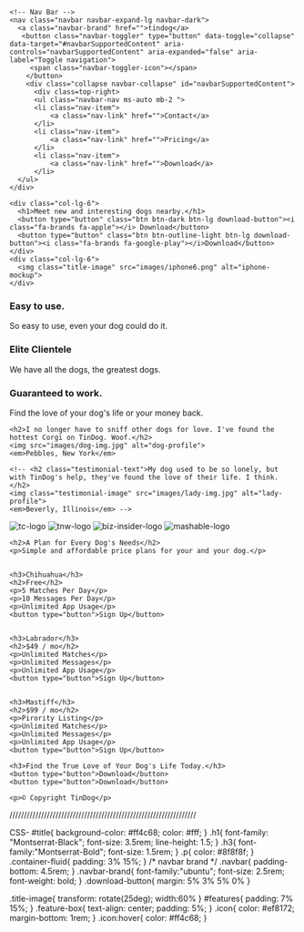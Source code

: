 <!DOCTYPE html>
<html>

<head>
  <meta charset="utf-8">
  <title>TinDog</title>
 <!-- BOOTSTRAP LINK -->
  <link href="https://cdn.jsdelivr.net/npm/bootstrap@5.0.2/dist/css/bootstrap.min.css" rel="stylesheet" integrity="sha384-EVSTQN3/azprG1Anm3QDgpJLIm9Nao0Yz1ztcQTwFspd3yD65VohhpuuCOmLASjC" crossorigin="anonymous">
 <!-- Google fonts --> 
  <link rel="stylesheet" href="htpps://fonts.googleaps.com/css?family=Monteserrat|ubuntu" rel="stylesheet">
  <!-- CSS stylesheets  -->
  <script src="2/dist/js/bootstrap.bundle.min.js" integrity="sha384-MrcW6ZMFYlzcLA8Nl+NtUVF0sA7MsXsP1UyJoMp4YLEuNSfAP+JcXn/tWtIaxVXM" crossorigin="anonymous"></script>
  <link rel="stylesheet" href="style.css">
  <!--Font awesome  -->
  <script src="https://kit.fontawesome.com/07aa7bb5c4.js" crossorigin="anonymous"></script>
</head>
<body>
  <section id="title">
    <div class="container-fluid">


    <!-- Nav Bar -->
    <nav class="navbar navbar-expand-lg navbar-dark">
      <a class="navbar-brand" href="">tindog</a>
       <button class="navbar-toggler" type="button" data-toggle="collapse" data-target="#navbarSupportedContent" aria-controls="navbarSupportedContent" aria-expanded="false" aria-label="Toggle navigation">
         <span class="navbar-toggler-icon"></span>
        </button>
        <div class="collapse navbar-collapse" id="navbarSupportedContent">
          <div class=top-right>
          <ul class="navbar-nav ms-auto mb-2 ">
          <li class="nav-item">
              <a class="nav-link" href="">Contact</a>
          </li>
          <li class="nav-item">
              <a class="nav-link" href="">Pricing</a>
          </li>
          <li class="nav-item">
              <a class="nav-link" href="">Download</a>
          </li>
      </ul>
    </div>
   </div>
  </nav>
    <!-- Title -->
    <div class="row">

    <div class="col-lg-6">
      <h1>Meet new and interesting dogs nearby.</h1>
      <button type="button" class="btn btn-dark btn-lg download-button"><i class="fa-brands fa-apple"></i> Download</button>
      <button type="button" class="btn btn-outline-light btn-lg download-button"><i class="fa-brands fa-google-play"></i>Download</button>
    </div>
    <div class="col-lg-6">
      <img class="title-image" src="images/iphone6.png" alt="iphone-mockup">
    </div>
  </div>
</div>

  </section>



  <!-- Features -->

  <section id="features">
  <div class="row">
  <div class="feature-box col-lg-4">
    <i class="icon fa-solid fa-circle-check fa-4x"></i>
    <h3>Easy to use.</h3>
    <p>So easy to use, even your dog could do it.</p>
  </div>
  <div class="feature-box col-lg-4">
    <i class="icon fa-solid fa-heart fa-4x"></i>
    <h3>Elite Clientele</h3>
    <p>We have all the dogs, the greatest dogs.</p>
  </div>
  <div class="feature-box col-lg-4">
    <i class="icon fa-solid fa-bullseye fa-4x"></i>
    <h3>Guaranteed to work.</h3>
    <p>Find the love of your dog's life or your money back.</p>
  </div>

  </div>

  </section>


  <!-- Testimonials -->

  <section id="testimonials">

    <h2>I no longer have to sniff other dogs for love. I've found the hottest Corgi on TinDog. Woof.</h2>
    <img src="images/dog-img.jpg" alt="dog-profile">
    <em>Pebbles, New York</em>

    <!-- <h2 class="testimonial-text">My dog used to be so lonely, but with TinDog's help, they've found the love of their life. I think.</h2>
    <img class="testimonial-image" src="images/lady-img.jpg" alt="lady-profile">
    <em>Beverly, Illinois</em> -->

  </section>


  <!-- Press -->

  <section id="press">
    <img src="images/techcrunch.png" alt="tc-logo">
    <img src="images/tnw.png" alt="tnw-logo">
    <img src="images/bizinsider.png" alt="biz-insider-logo">
    <img src="images/mashable.png" alt="mashable-logo">

  </section>


  <!-- Pricing -->

  <section id="pricing">

    <h2>A Plan for Every Dog's Needs</h2>
    <p>Simple and affordable price plans for your and your dog.</p>


    <h3>Chihuahua</h3>
    <h2>Free</h2>
    <p>5 Matches Per Day</p>
    <p>10 Messages Per Day</p>
    <p>Unlimited App Usage</p>
    <button type="button">Sign Up</button>


    <h3>Labrador</h3>
    <h2>$49 / mo</h2>
    <p>Unlimited Matches</p>
    <p>Unlimited Messages</p>
    <p>Unlimited App Usage</p>
    <button type="button">Sign Up</button>


    <h3>Mastiff</h3>
    <h2>$99 / mo</h2>
    <p>Pirority Listing</p>
    <p>Unlimited Matches</p>
    <p>Unlimited Messages</p>
    <p>Unlimited App Usage</p>
    <button type="button">Sign Up</button>

  </section>


  <!-- Call to Action -->

  <section id="cta">

    <h3>Find the True Love of Your Dog's Life Today.</h3>
    <button type="button">Download</button>
    <button type="button">Download</button>

  </section>


  <!-- Footer -->

  <footer id="footer">

    <p>© Copyright TinDog</p>

  </footer>


</body>

</html>

/////////////////////////////////////////////////////////////////


CSS-
#title{
    background-color: #ff4c68;
    color: #fff;
}
.h1{
    font-family: "Montserrat-Black";
    font-size: 3.5rem;
    line-height: 1.5;
}
.h3{
    font-family:"Montserrat-Bold";
    font-size: 1.5rem;
}
.p{
    color: #8f8f8f;
}
.container-fluid{
    padding: 3% 15%;
}
/* navbar brand */
.navbar{
    padding-bottom: 4.5rem;
}
.navbar-brand{
    font-family:"ubuntu";
    font-size: 2.5rem;
    font-weight: bold;
}
.download-button{
    margin: 5% 3% 5% 0%
}

.title-image{
    transform: rotate(25deg);
    width:60%
}
#features{
    padding: 7% 15%;
}
.feature-box{
    text-align: center;
    padding: 5%;
}
.icon{
    color: #ef8172;
    margin-bottom: 1rem;
}
.icon:hover{
    color: #ff4c68;
}
